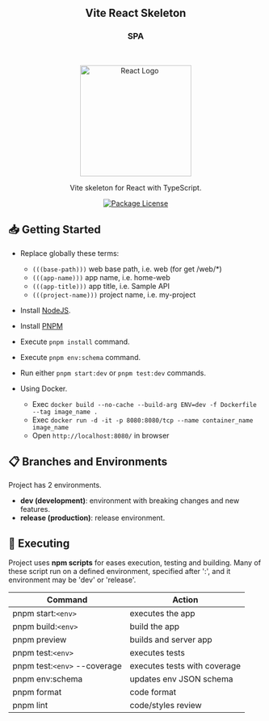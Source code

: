 <h2 align="center"><b>Vite React Skeleton</b></h2>
<h3 align="center"><b>SPA</b></h3>

<br />

<p align="center">
  <a href="https://reactjs.org/" target="blank"><img src="https://upload.wikimedia.org/wikipedia/commons/a/a7/React-icon.svg" width="220" alt="React Logo" /></a>
</p>

<p align="center">
  Vite skeleton for React with TypeScript.
</p>

<p align="center">
  <a href="https://github.com/calvear93/react-template" target="_blank">
	<img src="https://img.shields.io/github/license/calvear93/react-template" alt="Package License" />
  </a>
</p>

## 📥 **Getting Started**

-   Replace globally these terms:

    -   `(((base-path)))` web base path, i.e. web (for get /web/\*)
    -   `(((app-name)))` app name, i.e. home-web
    -   `(((app-title)))` app title, i.e. Sample API
    -   `(((project-name)))` project name, i.e. my-project

-   Install [NodeJS](https://nodejs.org/es/).
-   Install [PNPM](https://pnpm.io/installation)
-   Execute `pnpm install` command.
-   Execute `pnpm env:schema` command.
-   Run either `pnpm start:dev` or `pnpm test:dev` commands.

-   Using Docker.
    -   Exec `docker build --no-cache --build-arg ENV=dev -f Dockerfile --tag image_name .`
    -   Exec `docker run -d -it -p 8080:8080/tcp --name container_name image_name`
    -   Open `http://localhost:8080/` in browser

## 📋 **Branches and Environments**

Project has 2 environments.

-   **dev (development)**: environment with breaking changes and new features.
-   **release (production)**: release environment.

## 🧪 **Executing**

Project uses **npm scripts** for eases execution, testing and building.
Many of these script run on a defined environment, specified after ':', and
it environment may be 'dev' or 'release'.

| Command                      | Action                       |
| ---------------------------- | ---------------------------- |
| pnpm start:`<env>`           | executes the app             |
| pnpm build:`<env>`           | build the app                |
| pnpm preview                 | builds and server app        |
| pnpm test:`<env>`            | executes tests               |
| pnpm test:`<env>` --coverage | executes tests with coverage |
| pnpm env:schema              | updates env JSON schema      |
| pnpm format                  | code format                  |
| pnpm lint                    | code/styles review           |
